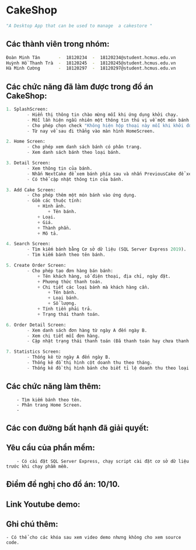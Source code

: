 # CakeShop
```python
"A Desktop App that can be used to manage  a cakestore "
```

## Các thành viên trong nhóm:

```bash
Đoàn Minh Tân       -  18120234  -  18120234@student.hcmus.edu.vn
Huỳnh Hồ Thanh Trà  -  18120245  -  18120245@student.hcmus.edu.vn
Hà Minh Cường       -  18120297  -  18120297@student.hcmus.edu.vn
```

## Các chức năng đã làm được trong đồ án CakeShop:
```python
1. SplashScreen:
		- Hiển thị thông tin chào mừng mỗi khi ứng dụng khởi chạy.
		- Mỗi lần hiện ngẫu nhiên một thông tin thú vị về một món bánh.
		- Cho phép chọn check "Không hiện hộp thoại này mỗi khi khởi động".
		- Từ nay về sau đi thẳng vào màn hình HomeScreen.

2. Home Screen:
		- Cho phép xem danh sách bánh có phân trang.
		- Xem danh sách bánh theo loại bánh.

3. Detail Screen:
		- Xem thông tin của bánh.
		- Nhấn NextCake để xem bánh phía sau và nhấn PreviousCake để xem bánh phía trước.
  		- Có thể cập nhật thông tin của bánh.

3. Add Cake Screen:
		- Cho phép thêm một món bánh vào ứng dụng.
		- Gồm các thuộc tính:
			+ Hình ảnh.
    			+ Tên bánh.
			+ Loại.
			+ Giá.
			+ Thành phần.
			+ Mô tả.

4. Search Screen:
		- Tìm kiếm bánh bằng Cơ sở dữ liệu (SQL Server Express 2019).
		- Tìm kiếm bánh theo tên bánh.

5. Create Order Screen:
		- Cho phép tạo đơn hàng bán bánh:
			+ Tên khách hàng, số điện thoại, địa chỉ, ngày đặt.
			+ Phương thức thanh toán.
			+ Chi tiết các loại bánh mà khách hàng cần.
				+ Tên bánh.
				+ Loại bánh.
				+ Số lượng.	
			+ Tính tiền phải trả.		
			+ Trạng thái thanh toán.	

6. Order Detail Screen:
		- Xem danh sách đơn hàng từ ngày A đến ngày B.
		- Xem chi tiết mỗi đơn hàng.	
		- Cập nhật trạng thái thanh toán (Đã thanh toán hay chưa thanh toán).

7. Statistics Screen:
		- Thống kê từ ngày A đến ngày B.
		- Thống kê đồ thị hình cột doanh thu theo tháng.
		- Thống kê đồ thị hình bánh cho biết tỉ lệ doanh thu theo loại bánh.

```
## Các chức năng làm thêm:
		- Tìm kiếm bánh theo tên.
		- Phân trang Home Screen.
		-

## Các con đường bất hạnh đã giải quyết:	
	

## Yêu cầu của phần mềm:

		- Có cài đặt SQL Server Express, chạy script cài đặt cơ sở dữ liệu trước khi chạy phầm mềm.
	
## Điểm đề nghị cho đồ án: 10/10.

## Link Youtube demo: 

## Ghi chú thêm:

	- Có thể cho các khóa sau xem video demo nhưng không cho xem source code.
